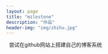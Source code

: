 ```yaml
---
layout: page
title: "milestone"
description: "作品"
header-img: "img/zhihu.jpg"
---
```

 
尝试在github网站上搭建自己的博客系统
 


